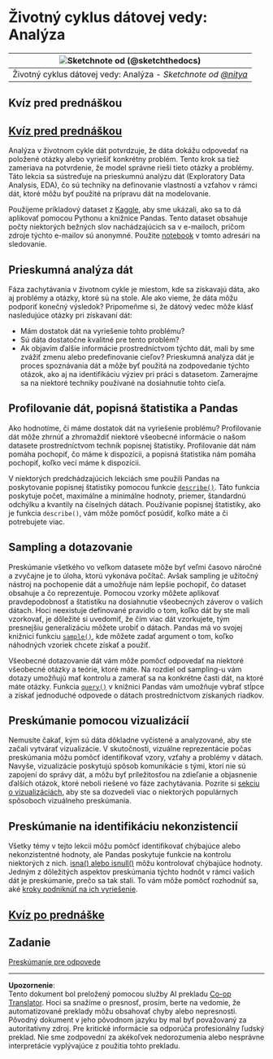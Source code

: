 <!--
CO_OP_TRANSLATOR_METADATA:
{
  "original_hash": "2baeafe1db4d58ee5b8ec85db9de728a",
  "translation_date": "2025-09-05T18:06:46+00:00",
  "source_file": "4-Data-Science-Lifecycle/15-analyzing/README.md",
  "language_code": "sk"
}
-->
# Životný cyklus dátovej vedy: Analýza

|![ Sketchnote od [(@sketchthedocs)](https://sketchthedocs.dev) ](../../sketchnotes/15-Analyzing.png)|
|:---:|
| Životný cyklus dátovej vedy: Analýza - _Sketchnote od [@nitya](https://twitter.com/nitya)_ |

## Kvíz pred prednáškou

## [Kvíz pred prednáškou](https://ff-quizzes.netlify.app/en/ds/quiz/28)

Analýza v životnom cykle dát potvrdzuje, že dáta dokážu odpovedať na položené otázky alebo vyriešiť konkrétny problém. Tento krok sa tiež zameriava na potvrdenie, že model správne rieši tieto otázky a problémy. Táto lekcia sa sústreďuje na prieskumnú analýzu dát (Exploratory Data Analysis, EDA), čo sú techniky na definovanie vlastností a vzťahov v rámci dát, ktoré môžu byť použité na prípravu dát na modelovanie.

Použijeme príkladový dataset z [Kaggle](https://www.kaggle.com/balaka18/email-spam-classification-dataset-csv/version/1), aby sme ukázali, ako sa to dá aplikovať pomocou Pythonu a knižnice Pandas. Tento dataset obsahuje počty niektorých bežných slov nachádzajúcich sa v e-mailoch, pričom zdroje týchto e-mailov sú anonymné. Použite [notebook](../../../../4-Data-Science-Lifecycle/15-analyzing/notebook.ipynb) v tomto adresári na sledovanie.

## Prieskumná analýza dát

Fáza zachytávania v životnom cykle je miestom, kde sa získavajú dáta, ako aj problémy a otázky, ktoré sú na stole. Ale ako vieme, že dáta môžu podporiť konečný výsledok? 
Pripomeňme si, že dátový vedec môže klásť nasledujúce otázky pri získavaní dát:
-   Mám dostatok dát na vyriešenie tohto problému?
-   Sú dáta dostatočne kvalitné pre tento problém?
-   Ak objavím ďalšie informácie prostredníctvom týchto dát, mali by sme zvážiť zmenu alebo predefinovanie cieľov?
Prieskumná analýza dát je proces spoznávania dát a môže byť použitá na zodpovedanie týchto otázok, ako aj na identifikáciu výziev pri práci s datasetom. Zamerajme sa na niektoré techniky používané na dosiahnutie tohto cieľa.

## Profilovanie dát, popisná štatistika a Pandas
Ako hodnotíme, či máme dostatok dát na vyriešenie problému? Profilovanie dát môže zhrnúť a zhromaždiť niektoré všeobecné informácie o našom datasete prostredníctvom techník popisnej štatistiky. Profilovanie dát nám pomáha pochopiť, čo máme k dispozícii, a popisná štatistika nám pomáha pochopiť, koľko vecí máme k dispozícii.

V niektorých predchádzajúcich lekciách sme použili Pandas na poskytovanie popisnej štatistiky pomocou funkcie [`describe()`](https://pandas.pydata.org/pandas-docs/stable/reference/api/pandas.DataFrame.describe.html). Táto funkcia poskytuje počet, maximálne a minimálne hodnoty, priemer, štandardnú odchýlku a kvantily na číselných dátach. Používanie popisnej štatistiky, ako je funkcia `describe()`, vám môže pomôcť posúdiť, koľko máte a či potrebujete viac.

## Sampling a dotazovanie
Preskúmanie všetkého vo veľkom datasete môže byť veľmi časovo náročné a zvyčajne je to úloha, ktorú vykonáva počítač. Avšak sampling je užitočný nástroj na pochopenie dát a umožňuje nám lepšie pochopiť, čo dataset obsahuje a čo reprezentuje. Pomocou vzorky môžete aplikovať pravdepodobnosť a štatistiku na dosiahnutie všeobecných záverov o vašich dátach. Hoci neexistuje definované pravidlo o tom, koľko dát by ste mali vzorkovať, je dôležité si uvedomiť, že čím viac dát vzorkujete, tým presnejšiu generalizáciu môžete urobiť o dátach. 
Pandas má vo svojej knižnici funkciu [`sample()`](https://pandas.pydata.org/pandas-docs/stable/reference/api/pandas.DataFrame.sample.html), kde môžete zadať argument o tom, koľko náhodných vzoriek chcete získať a použiť.

Všeobecné dotazovanie dát vám môže pomôcť odpovedať na niektoré všeobecné otázky a teórie, ktoré máte. Na rozdiel od sampling-u vám dotazy umožňujú mať kontrolu a zamerať sa na konkrétne časti dát, na ktoré máte otázky. 
Funkcia [`query()`](https://pandas.pydata.org/pandas-docs/stable/reference/api/pandas.DataFrame.query.html) v knižnici Pandas vám umožňuje vybrať stĺpce a získať jednoduché odpovede o dátach prostredníctvom získaných riadkov.

## Preskúmanie pomocou vizualizácií
Nemusíte čakať, kým sú dáta dôkladne vyčistené a analyzované, aby ste začali vytvárať vizualizácie. V skutočnosti, vizuálne reprezentácie počas preskúmania môžu pomôcť identifikovať vzory, vzťahy a problémy v dátach. Navyše, vizualizácie poskytujú spôsob komunikácie s tými, ktorí nie sú zapojení do správy dát, a môžu byť príležitosťou na zdieľanie a objasnenie ďalších otázok, ktoré neboli riešené vo fáze zachytávania. Pozrite si [sekciu o vizualizáciách](../../../../../../../../../3-Data-Visualization), aby ste sa dozvedeli viac o niektorých populárnych spôsoboch vizuálneho preskúmania.

## Preskúmanie na identifikáciu nekonzistencií
Všetky témy v tejto lekcii môžu pomôcť identifikovať chýbajúce alebo nekonzistentné hodnoty, ale Pandas poskytuje funkcie na kontrolu niektorých z nich. [isna() alebo isnull()](https://pandas.pydata.org/pandas-docs/stable/reference/api/pandas.isna.html) môžu kontrolovať chýbajúce hodnoty. Jedným z dôležitých aspektov preskúmania týchto hodnôt v rámci vašich dát je preskúmanie, prečo sa tak stali. To vám môže pomôcť rozhodnúť sa, aké [kroky podniknúť na ich vyriešenie](../../../../../../../../../2-Working-With-Data/08-data-preparation/notebook.ipynb).

## [Kvíz po prednáške](https://ff-quizzes.netlify.app/en/ds/quiz/29)

## Zadanie

[Preskúmanie pre odpovede](assignment.md)

---

**Upozornenie**:  
Tento dokument bol preložený pomocou služby AI prekladu [Co-op Translator](https://github.com/Azure/co-op-translator). Hoci sa snažíme o presnosť, prosím, berte na vedomie, že automatizované preklady môžu obsahovať chyby alebo nepresnosti. Pôvodný dokument v jeho pôvodnom jazyku by mal byť považovaný za autoritatívny zdroj. Pre kritické informácie sa odporúča profesionálny ľudský preklad. Nie sme zodpovední za akékoľvek nedorozumenia alebo nesprávne interpretácie vyplývajúce z použitia tohto prekladu.